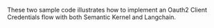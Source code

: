 These two sample code illustrates how to implement an Oauth2 Client Credentials flow with both Semantic Kernel and Langchain.